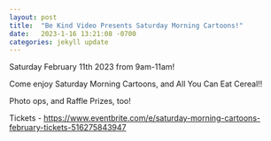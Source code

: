 ```yaml
---
layout: post
title:  "Be Kind Video Presents Saturday Morning Cartoons!"
date:   2023-1-16 13:21:08 -0700
categories: jekyll update
---
```

Saturday February 11th 2023 from 9am-11am!

Come enjoy Saturday Morning Cartoons, and All You Can Eat Cereal!!

Photo ops, and Raffle Prizes, too!

Tickets - https://www.eventbrite.com/e/saturday-morning-cartoons-february-tickets-516275843947

